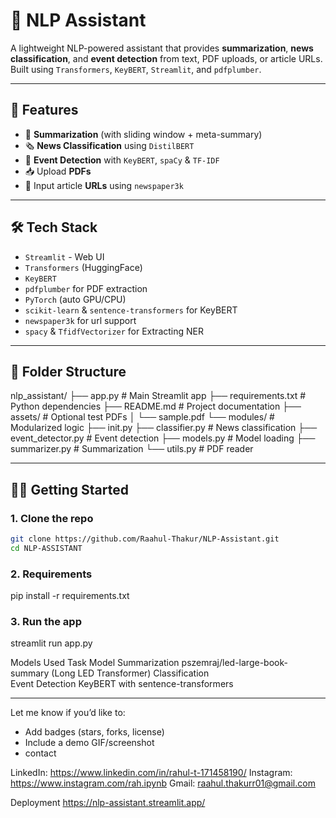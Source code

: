 # 🤖 NLP Assistant

A lightweight NLP-powered assistant that provides **summarization**, **news classification**, and **event detection** from text, PDF uploads, or article URLs. Built using `Transformers`, `KeyBERT`, `Streamlit`, and `pdfplumber`.

---

## 🚀 Features

- 📄 **Summarization** (with sliding window + meta-summary)
- 🗞️ **News Classification** using `DistilBERT`
- 📌 **Event Detection** with `KeyBERT`, `spaCy` & `TF-IDF`
- 📥 Upload **PDFs**
- 🔗 Input article **URLs** using `newspaper3k`

---

## 🛠️ Tech Stack

- `Streamlit` - Web UI
- `Transformers` (HuggingFace)
- `KeyBERT`
- `pdfplumber` for PDF extraction
- `PyTorch` (auto GPU/CPU)
- `scikit-learn` & `sentence-transformers` for KeyBERT
- `newspaper3k` for url support
- `spacy` & `TfidfVectorizer` for Extracting NER

---

## 📁 Folder Structure

nlp_assistant/ ├── app.py # Main Streamlit app ├── requirements.txt # Python dependencies ├── README.md # Project documentation ├── assets/ # Optional test PDFs │ └── sample.pdf └── modules/ # Modularized logic ├── init.py ├── classifier.py # News classification ├── event_detector.py # Event detection ├── models.py # Model loading ├── summarizer.py # Summarization └── utils.py # PDF reader


---

## 🧑‍💻 Getting Started

### 1. Clone the repo

```bash
git clone https://github.com/Raahul-Thakur/NLP-Assistant.git
cd NLP-ASSISTANT
```

### 2. Requirements

pip install -r requirements.txt

### 3. Run the app

streamlit run app.py


Models Used
Task	            Model
Summarization	pszemraj/led-large-book-summary (Long LED Transformer)
Classification	
Event Detection	     KeyBERT with sentence-transformers

---

Let me know if you’d like to:

- Add badges (stars, forks, license)
- Include a demo GIF/screenshot
- contact
  
LinkedIn: https://www.linkedin.com/in/rahul-t-171458190/
Instagram: https://www.instagram.com/rah.ipynb
Gmail: raahul.thakurr01@gmail.com

Deployment
https://nlp-assistant.streamlit.app/
